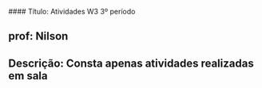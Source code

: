 #﻿### Título: Atividades W3 3º período
## prof: Nilson 
## Descrição: Consta apenas atividades realizadas em sala
